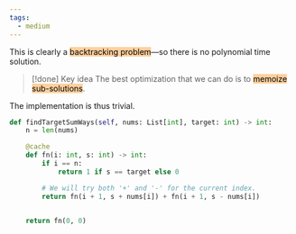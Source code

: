 ```yaml
---
tags:
  - medium
---
```


This is clearly a <mark style="background: #FFB86CA6;">backtracking problem</mark>—so there is no polynomial time solution.

>[!done] Key idea
>The best optimization that we can do is to <mark style="background: #FFB86CA6;">memoize sub-solutions</mark>.

The implementation is thus trivial.

```python
def findTargetSumWays(self, nums: List[int], target: int) -> int:
	n = len(nums)

	@cache
	def fn(i: int, s: int) -> int:
		if i == n:
			return 1 if s == target else 0

		# We will try both '+' and '-' for the current index.
		return fn(i + 1, s + nums[i]) + fn(i + 1, s - nums[i])


	return fn(0, 0)
```
